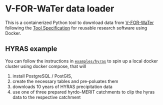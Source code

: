 # V-FOR-WaTer data loader

This is a containerized Python tool to download data from [V-FOR-WaTer](https://portal.vforwater.de) following the [Tool Specification](https://vforwater.github.io/tool-specs/) for reusable research software using Docker.

## HYRAS example

You can follow the instructions in [`examples/hyras`](https://github.com/VForWaTer/tool_vforwater_loader/tree/main/examples/hyras)
to spin up a local docker cluster using docker compose, that will 
1. install PostgreSQL / PostGIS, 
2. create the necessary tables and pre-poluates them
3. downloads 10 years of HYRAS precipitation data
4. use one of three prepared hyrdo-MERIT catchments to clip the hyras data to the respective catchment